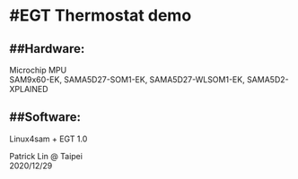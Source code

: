 #EGT Thermostat demo
====
##Hardware:<br>
-----
Microchip MPU<br>
SAM9x60-EK, SAMA5D27-SOM1-EK, SAMA5D27-WLSOM1-EK, SAMA5D2-XPLAINED<br>

##Software:<br>
-----
Linux4sam + EGT 1.0<br>

Patrick Lin @ Taipei<br>
2020/12/29
